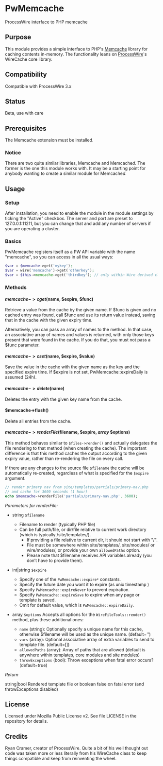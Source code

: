 # PwMemcache
ProcessWire interface to PHP memcache

## Purpose
This module provides a simple interface to PHP's [Memcache](https://www.php.net/manual/de/book.memcache.php) library for caching contents in-memory. The functionality leans on [ProcessWire](https://processwire.com/)'s WireCache core library.

## Compatibility
Compatible with ProcessWire 3.x

## Status
Beta, use with care

## Prerequisites
The Memcache extension must be installed.

### Notice
There are two quite similar libraries, Memcache and Memcache*d*. The former is the one this module works with. It may be a starting point for anybody wanting to create a similar module for Memcache*d*.

## Usage

### Setup

After installation, you need to enable the module in the module settings by ticking the "Active" checkbox. The server and port are preset to 127.0.0.1:11211, but you can change that and add any number of servers if you are operating a cluster.

### Basics

PwMemcache registers itself as a PW API variable with the name "memcache", so you can access in all the usual ways:
```PHP
$var = $memcache->get('mykey');
$var = wire('memcache')->get('otherkey');
$var = $this->memcache->get('thirdkey'); // only within Wire derived classes
```

### Methods

#### $memcache->cget($name, $expire, $func)

Retrieve a value from the cache by the given name. If $func is given and no cached entry was found, call $func and use its return value instead, saving that in the cache with the given expiry time.

Alternatively, you can pass an array of names to the method. In that case, an associative array of names and values is returned, with only those keys present that were found in the cache. If you do that, you must not pass a $func parameter.

#### $memcache->cset($name, $expire, $value)

Save the value in the cache with the given name as the key and the specified expire time. If $expire is not set, PwMemcache::expireDaily is assumed (24h).

#### $memcache->delete($name)

Deletes the entry with the given key name from the cache.

#### $memcache->flush()

Delete all entries from the cache.

#### $memcache->renderFile($filename, $expire, _array_ $options)

This method behaves similar to ```$files->render()``` and actually delegates the file rendering to that method (when creating the cache). The important difference is that this method caches the output according to the given expiry value, rather than re-rendering the file on every call.

If there are any changes to the source file `$filename` the cache will be automatically re-created, regardless of what is specified for the `$expire` argument.

```PHP
// render primary nav from site/templates/partials/primary-nav.php
// and cache for 3600 seconds (1 hour)
echo $memcache->renderFile('partials/primary-nav.php', 3600);
```

*Parameters for renderFile:*

- string `$filename`
  + Filename to render (typically PHP file)
  + Can be full path/file, or dir/file relative to current work directory (which is typically /site/templates/).
	+ If providing a file relative to current dir, it should not start with "/". 
	+ File must be somewhere within site/templates/, site/modules/ or wire/modules/, or provide your own `allowedPaths` option. 
	+ Please note that $filename receives API variables already (you don’t have to provide them).

- int|string `$expire`
	 - Specify one of the `PwMemcache::expire*` constants.
	 - Specify the future date you want it to expire (as unix timestamp )
	 - Specify `PwMemcache::expireNever` to prevent expiration.
	 - Specify `PwMemcache::expireSave` to expire when any page or template is saved.
	 - Omit for default value, which is `PwMemcache::expireDaily`. 

- array `$options`
  Accepts all options for the `WireFileTools::render()` method, plus these additional ones:
    - `name` (string): Optionally specify a unique name for this cache, otherwise $filename will be used as the unique name. (default='')
    - `vars` (array): Optional associative array of extra variables to send to template file. (default=[])
    - `allowedPaths` (array): Array of paths that are allowed (default is anywhere within templates, core modules and site modules)
    - `throwExceptions` (bool): Throw exceptions when fatal error occurs? (default=true)

*Return*

string|bool Rendered template file or boolean false on fatal error (and throwExceptions disabled)

## License

Licensed under Mozilla Public License v2. See file LICENSE in the repository for details.

## Credits

Ryan Cramer, creator of ProcessWire. Quite a bit of his well thought out code was taken more or less literally from his WireCache class to keep things compatible and keep from reinventing the wheel.
    
